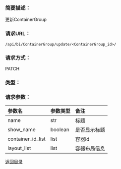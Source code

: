 ### **简要描述：**

更新ContainerGroup

### **请求URL：**

`/api/bi/ContainerGroup/update/<ContainerGroup_id>/`

### **请求方式：**

PATCH

### **类型：**


### **请求参数：**

|参数名|参数类型|备注|
|:--|:--|:--|
|name|str|标题|
|show_name|boolean|是否显示标题|
|container_id_list|list|容器id|
|layout_list|list|容器布局信息|

[返回目录](../base.md)